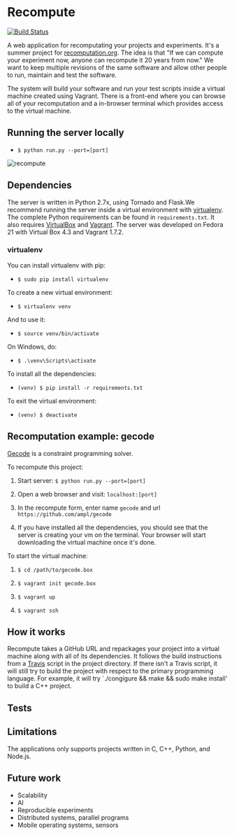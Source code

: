 # Recompute

[![Build Status](https://travis-ci.org/cjw-charleswu/Recompute.svg?branch=master)](https://travis-ci.org/cjw-charleswu/Recompute)

A web application for recomputating your projects and experiments. It's a summer project for [recomputation.org](http://www.recomputation.org/).
The idea is that "If we can compute your experiment now, anyone can recompute it 20 years from now." We want to keep
multiple revisions of the same software and allow other people to run, maintain and test the software.

The system will build your software and run your test scripts inside a virtual machine created using Vagrant. There is
a front-end where you can browse all of your recomputation and a in-browser terminal which provides access to the virtual machine.


## Running the server locally

- `$ python run.py --port=[port]`

![recompute](https://raw.github.com/cjw-charleswu/Recompute/master/screenshots/recompute.png)


## Dependencies

The server is written in Python 2.7x, using Tornado and Flask.We recommend running the server inside a virtual environment
with [virtualenv](http://docs.python-guide.org/en/latest/dev/virtualenvs/). The complete Python requirements can be found in `requirements.txt`.
It also requires [VirtualBox](https://www.virtualbox.org/) and [Vagrant](https://www.vagrantup.com/). The server was developed
on Fedora 21 with Virtual Box 4.3 and Vagrant 1.7.2. 

### virtualenv

You can install virtualenv with pip:

- `$ sudo pip install virtualenv`

To create a new virtual environment:

- `$ virtualenv venv`

And to use it:

- `$ source venv/bin/activate`

On Windows, do:

- `$ .\venv\Scripts\activate`

To install all the dependencies:

- `(venv) $ pip install -r requirements.txt`

To exit the virtual environment:

- `(venv) $ deactivate`


## Recomputation example: gecode

[Gecode](https://github.com/ampl/gecode) is a constraint programming solver. 

To recompute this project:

1. Start server: `$ python run.py --port=[port]`

2. Open a web browser and visit: `localhost:[port]`

3. In the recompute form, enter name `gecode` and url `https://github.com/ampl/gecode`

4. If you have installed all the dependencies, you should see that the server is creating your vm on the terminal. Your
browser will start downloading the virtual machine once it's done.

To start the virtual machine:

1. `$ cd /path/to/gecode.box`
 
2. `$ vagrant init gecode.box`

3. `$ vagrant up`

4. `$ vagrant ssh`


## How it works

Recompute takes a GitHub URL and repackages your project into a virtual machine along with all of its dependencies.
It follows the build instructions from a [Travis](https://travis-ci.org/) script in the project directory. If there isn't a Travis script,
it will still try to build the project with respect to the primary programming language. For example, it will try
`./congigure && make && sudo make install' to build a C++ project.


## Tests


## Limitations

The applications only supports projects written in C, C++, Python, and Node.js.

## Future work

- Scalability
- AI
- Reproducible experiments
- Distributed systems, parallel programs
- Mobile operating systems, sensors
